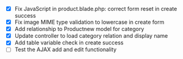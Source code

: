 - [x] Fix JavaScript in product.blade.php: correct form reset in create success
- [x] Fix image MIME type validation to lowercase in create form
- [x] Add relationship to Productnew model for category
- [x] Update controller to load category relation and display name
- [x] Add table variable check in create success
- [ ] Test the AJAX add and edit functionality
